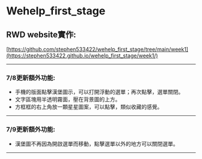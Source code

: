 # Wehelp_first_stage
## RWD website實作:
[https://github.com/stephen533422/wehelp_first_stage/tree/main/week1](https://stephen533422.github.io/wehelp_first_stage/week1/)
* * *
### 7/8更新額外功能:  
*  手機的版面點擊漢堡圖示，可以打開浮動的選單；再次點擊，選單關閉。  
*  文字區塊用半透明霧面，壓在背景圖的上方。  
*  方框框的右上角放一顆星星圖案，可以點擊，類似收藏的感覺。
* * *
### 7/9更新額外功能:  
*  漢堡圖不再因為開啟選單而移動，點擊選單以外的地方可以關閉選單。  
* * *

